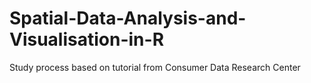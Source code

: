 # Spatial-Data-Analysis-and-Visualisation-in-R
Study process based on tutorial from Consumer Data Research Center
